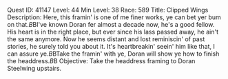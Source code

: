 Quest ID: 41147
Level: 44
Min Level: 38
Race: 589
Title: Clipped Wings
Description: Here, this framin' is one of me finer works, ye can bet yer bum on that.$B$BI've known Doran fer almost a decade now, he's a good fellow. His heart is in the right place, but ever since his lass passed away, he ain't the same anymore. Now he seems distant and lost reminiscin' of past stories, he surely told you about it. It's heartbreakin' seein' him like that, I can assure ye.$B$BTake the framin' with ye, Doran will show ye how to finish the headdress.$B$B<Drakk hands you the framing and sends you off with a deep sigh.>
Objective: Take the headdress framing to Doran Steelwing upstairs.
